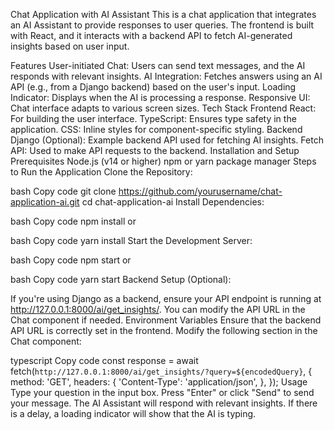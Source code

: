 Chat Application with AI Assistant
This is a chat application that integrates an AI Assistant to provide responses to user queries. The frontend is built with React, and it interacts with a backend API to fetch AI-generated insights based on user input.

Features
User-initiated Chat: Users can send text messages, and the AI responds with relevant insights.
AI Integration: Fetches answers using an AI API (e.g., from a Django backend) based on the user's input.
Loading Indicator: Displays when the AI is processing a response.
Responsive UI: Chat interface adapts to various screen sizes.
Tech Stack
Frontend
React: For building the user interface.
TypeScript: Ensures type safety in the application.
CSS: Inline styles for component-specific styling.
Backend
Django (Optional): Example backend API used for fetching AI insights.
Fetch API: Used to make API requests to the backend.
Installation and Setup
Prerequisites
Node.js (v14 or higher)
npm or yarn package manager
Steps to Run the Application
Clone the Repository:

bash
Copy code
git clone https://github.com/yourusername/chat-application-ai.git
cd chat-application-ai
Install Dependencies:

bash
Copy code
npm install
or

bash
Copy code
yarn install
Start the Development Server:

bash
Copy code
npm start
or

bash
Copy code
yarn start
Backend Setup (Optional):

If you're using Django as a backend, ensure your API endpoint is running at http://127.0.0.1:8000/ai/get_insights/.
You can modify the API URL in the Chat component if needed.
Environment Variables
Ensure that the backend API URL is correctly set in the frontend. Modify the following section in the Chat component:

typescript
Copy code
const response = await fetch(`http://127.0.0.1:8000/ai/get_insights/?query=${encodedQuery}`, {
    method: 'GET',
    headers: {
        'Content-Type': 'application/json',
    },
});
Usage
Type your question in the input box.
Press "Enter" or click "Send" to send your message.
The AI Assistant will respond with relevant insights.
If there is a delay, a loading indicator will show that the AI is typing.
